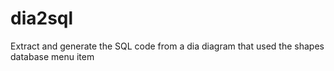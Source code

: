 # dia2sql
Extract and generate the SQL code from a dia diagram that used the shapes database  menu item
